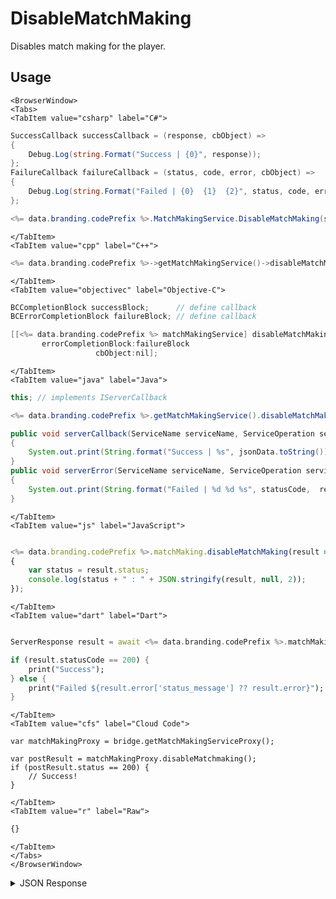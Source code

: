 # DisableMatchMaking

Disables match making for the player.

<PartialServop service_name="matchMaking" operation_name="DISABLE_FOR_MATCH" />

## Usage

```mdx-code-block
<BrowserWindow>
<Tabs>
<TabItem value="csharp" label="C#">
```

```csharp
SuccessCallback successCallback = (response, cbObject) =>
{
    Debug.Log(string.Format("Success | {0}", response));
};
FailureCallback failureCallback = (status, code, error, cbObject) =>
{
    Debug.Log(string.Format("Failed | {0}  {1}  {2}", status, code, error));
};

<%= data.branding.codePrefix %>.MatchMakingService.DisableMatchMaking(successCallback, failureCallback);
```

```mdx-code-block
</TabItem>
<TabItem value="cpp" label="C++">
```

```cpp
<%= data.branding.codePrefix %>->getMatchMakingService()->disableMatchMaking(this);
```

```mdx-code-block
</TabItem>
<TabItem value="objectivec" label="Objective-C">
```

```objectivec
BCCompletionBlock successBlock;      // define callback
BCErrorCompletionBlock failureBlock; // define callback

[[<%= data.branding.codePrefix %> matchMakingService] disableMatchMaking:successBlock
       errorCompletionBlock:failureBlock
                   cbObject:nil];
```

```mdx-code-block
</TabItem>
<TabItem value="java" label="Java">
```

```java
this; // implements IServerCallback

<%= data.branding.codePrefix %>.getMatchMakingService().disableMatchMaking(this);

public void serverCallback(ServiceName serviceName, ServiceOperation serviceOperation, JSONObject jsonData)
{
    System.out.print(String.format("Success | %s", jsonData.toString()));
}
public void serverError(ServiceName serviceName, ServiceOperation serviceOperation, int statusCode, int reasonCode, String jsonError)
{
    System.out.print(String.format("Failed | %d %d %s", statusCode,  reasonCode, jsonError.toString()));
}
```

```mdx-code-block
</TabItem>
<TabItem value="js" label="JavaScript">
```

```javascript

<%= data.branding.codePrefix %>.matchMaking.disableMatchMaking(result =>
{
	var status = result.status;
	console.log(status + " : " + JSON.stringify(result, null, 2));
});
```

```mdx-code-block
</TabItem>
<TabItem value="dart" label="Dart">
```

```dart

ServerResponse result = await <%= data.branding.codePrefix %>.matchMakingService.disableMatchMaking();

if (result.statusCode == 200) {
    print("Success");
} else {
    print("Failed ${result.error['status_message'] ?? result.error}");
}
```

```mdx-code-block
</TabItem>
<TabItem value="cfs" label="Cloud Code">
```

```cfscript
var matchMakingProxy = bridge.getMatchMakingServiceProxy();

var postResult = matchMakingProxy.disableMatchmaking();
if (postResult.status == 200) {
    // Success!
}
```

```mdx-code-block
</TabItem>
<TabItem value="r" label="Raw">
```

```r
{}
```

```mdx-code-block
</TabItem>
</Tabs>
</BrowserWindow>
```

<details>
<summary>JSON Response</summary>

```json
{
    "status": 200,
    "data": null
}
```
</details>

